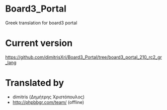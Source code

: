 # Board3_Portal
Greek translation for board3 portal

# Current version
https://github.com/dimitrisXri/Board3_Portal/tree/board3_portal_210_rc2_gr_lang

# Translated by
* dimitris (Δημήτρης Χριστόπουλος)
* http://phpbbgr.com/team/ (offline)


